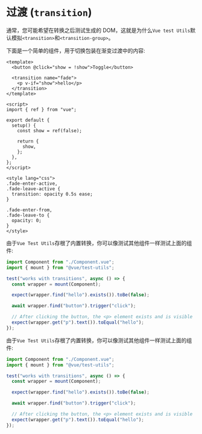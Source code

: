 # 过渡 (`transition`)

通常，您可能希望在转换之后测试生成的 DOM，这就是为什么`Vue test Utils`默认模拟`<transition>`和`<transition-group>`。

下面是一个简单的组件，用于切换包装在渐变过渡中的内容:

```vue
<template>
  <button @click="show = !show">Toggle</button>

  <transition name="fade">
    <p v-if="show">hello</p>
  </transition>
</template>

<script>
import { ref } from "vue";

export default {
  setup() {
    const show = ref(false);

    return {
      show,
    };
  },
};
</script>

<style lang="css">
.fade-enter-active,
.fade-leave-active {
  transition: opacity 0.5s ease;
}

.fade-enter-from,
.fade-leave-to {
  opacity: 0;
}
</style>
```

由于`Vue Test Utils`存根了内置转换，你可以像测试其他组件一样测试上面的组件:

```js
import Component from "./Component.vue";
import { mount } from "@vue/test-utils";

test("works with transitions", async () => {
  const wrapper = mount(Component);

  expect(wrapper.find("hello").exists()).toBe(false);

  await wrapper.find("button").trigger("click");

  // After clicking the button, the <p> element exists and is visible
  expect(wrapper.get("p").text()).toEqual("hello");
});
```

由于`Vue Test Utils`存根了内置转换，你可以像测试其他组件一样测试上面的组件:

```js
import Component from "./Component.vue";
import { mount } from "@vue/test-utils";

test("works with transitions", async () => {
  const wrapper = mount(Component);

  expect(wrapper.find("hello").exists()).toBe(false);

  await wrapper.find("button").trigger("click");

  // After clicking the button, the <p> element exists and is visible
  expect(wrapper.get("p").text()).toEqual("hello");
});
```
